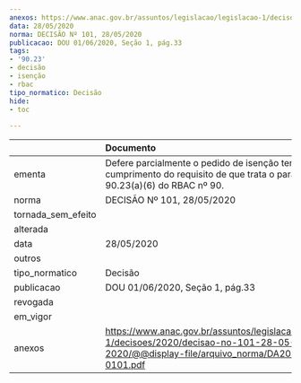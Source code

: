 ```yaml
---
anexos: https://www.anac.gov.br/assuntos/legislacao/legislacao-1/decisoes/2020/decisao-no-101-28-05-2020/@@display-file/arquivo_norma/DA2020-0101.pdf
data: 28/05/2020
norma: DECISÃO Nº 101, 28/05/2020
publicacao: DOU 01/06/2020, Seção 1, pág.33
tags:
- '90.23'
- decisão
- isenção
- rbac
tipo_normatico: Decisão
hide: 
- toc 
 
---
```


|                    | Documento                                                                                                                                     |
|:-------------------|:----------------------------------------------------------------------------------------------------------------------------------------------|
| ementa             | Defere parcialmente o pedido de isenção temporária de cumprimento do requisito de que trata o parágrafo 90.23(a)(6) do RBAC nº 90.            |
| norma              | DECISÃO Nº 101, 28/05/2020                                                                                                                    |
| tornada_sem_efeito |                                                                                                                                               |
| alterada           |                                                                                                                                               |
| data               | 28/05/2020                                                                                                                                    |
| outros             |                                                                                                                                               |
| tipo_normatico     | Decisão                                                                                                                                       |
| publicacao         | DOU 01/06/2020, Seção 1, pág.33                                                                                                               |
| revogada           |                                                                                                                                               |
| em_vigor           |                                                                                                                                               |
| anexos             | https://www.anac.gov.br/assuntos/legislacao/legislacao-1/decisoes/2020/decisao-no-101-28-05-2020/@@display-file/arquivo_norma/DA2020-0101.pdf |